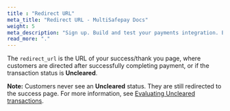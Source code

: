 ```yaml
---
title : "Redirect URL"
meta_title: "Redirect URL - MultiSafepay Docs"
weight: 5
meta_description: "Sign up. Build and test your payments integration. Explore our products and services. Use our API reference, SDKs, and wrappers. Get support."
read_more: "."
---
```


The `redirect_url` is the URL of your success/thank you page, where customers are directed after successfully completing payment, or if the transaction status is **Uncleared**.   

**Note:** Customers never see an **Uncleared** status. They are still redirected to the success page. For more information, see [Evaluating Uncleared transactions](/payments/methods/credit-and-debit-cards/user-guide/evaluating-uncleared-transactions/).
 

